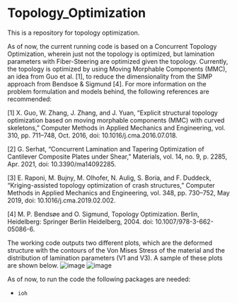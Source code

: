 # Topology_Optimization
This is a repository for topology optimization.

As of now, the current running code is based on a Concurrent Topology Optimization, wherein just not the topology is optimized, but lamination parameters with Fiber-Steering are optimized given the topology. Currently, the topology is optimized by using Moving Morphable Components (MMC), an idea from Guo et al. [1], to reduce the dimensionality from the SIMP approach from Bendsoe & Sigmund [4]. For more information on the problem formulation and models behind, the following references are recommended:


[1] X. Guo, W. Zhang, J. Zhang, and J. Yuan, “Explicit structural topology optimization based on moving morphable components (MMC) with curved skeletons,” Computer Methods in Applied Mechanics and Engineering, vol. 310, pp. 711–748, Oct. 2016, doi: 10.1016/j.cma.2016.07.018.

[2] G. Serhat, “Concurrent Lamination and Tapering Optimization of Cantilever Composite Plates under Shear,” Materials, vol. 14, no. 9, p. 2285, Apr. 2021, doi: 10.3390/ma14092285.

[3] E. Raponi, M. Bujny, M. Olhofer, N. Aulig, S. Boria, and F. Duddeck, “Kriging-assisted topology optimization of crash structures,” Computer Methods in Applied Mechanics and Engineering, vol. 348, pp. 730–752, May 2019, doi: 10.1016/j.cma.2019.02.002.

[4] M. P. Bendsøe and O. Sigmund, Topology Optimization. Berlin, Heidelberg: Springer Berlin Heidelberg, 2004. doi: 10.1007/978-3-662-05086-6.

The working code outputs two different plots, which are the deformed structure with the contours of the Von Mises Stress of the material and the distribution of lamination parameters (V1 and V3). A sample of these plots are shown below.
![image](https://github.com/user-attachments/assets/9105270f-19b4-4fd0-9579-9f0ff94f15e3)
![image](https://github.com/user-attachments/assets/02c6ea6e-1cc2-4806-b623-f6f76f9fb223)

As of now, to run the code the following packages are needed:
- `ioh`




